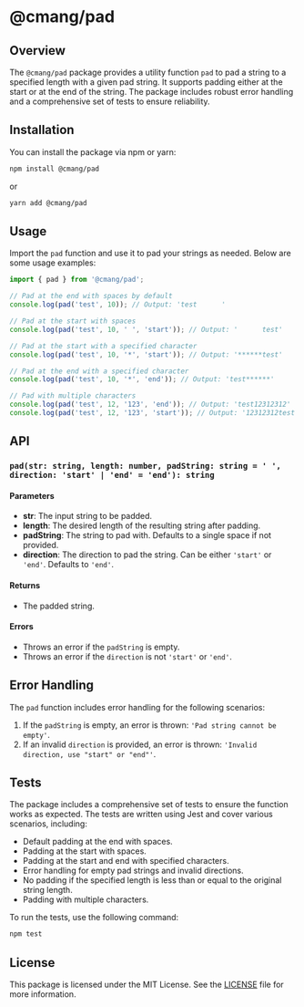 # @cmang/pad

## Overview

The `@cmang/pad` package provides a utility function `pad` to pad a string to a specified length with a given pad string. It supports padding either at the start or at the end of the string. The package includes robust error handling and a comprehensive set of tests to ensure reliability.

## Installation

You can install the package via npm or yarn:

```bash
npm install @cmang/pad
```

or

```bash
yarn add @cmang/pad
```

## Usage

Import the `pad` function and use it to pad your strings as needed. Below are some usage examples:

```javascript
import { pad } from '@cmang/pad';

// Pad at the end with spaces by default
console.log(pad('test', 10)); // Output: 'test      '

// Pad at the start with spaces
console.log(pad('test', 10, ' ', 'start')); // Output: '      test'

// Pad at the start with a specified character
console.log(pad('test', 10, '*', 'start')); // Output: '******test'

// Pad at the end with a specified character
console.log(pad('test', 10, '*', 'end')); // Output: 'test******'

// Pad with multiple characters
console.log(pad('test', 12, '123', 'end')); // Output: 'test12312312'
console.log(pad('test', 12, '123', 'start')); // Output: '12312312test'
```

## API

### `pad(str: string, length: number, padString: string = ' ', direction: 'start' | 'end' = 'end'): string`

#### Parameters

- **str**: The input string to be padded.
- **length**: The desired length of the resulting string after padding.
- **padString**: The string to pad with. Defaults to a single space if not provided.
- **direction**: The direction to pad the string. Can be either `'start'` or `'end'`. Defaults to `'end'`.

#### Returns

- The padded string.

#### Errors

- Throws an error if the `padString` is empty.
- Throws an error if the `direction` is not `'start'` or `'end'`.

## Error Handling

The `pad` function includes error handling for the following scenarios:

1. If the `padString` is empty, an error is thrown: `'Pad string cannot be empty'`.
2. If an invalid `direction` is provided, an error is thrown: `'Invalid direction, use "start" or "end"'`.

## Tests

The package includes a comprehensive set of tests to ensure the function works as expected. The tests are written using Jest and cover various scenarios, including:

- Default padding at the end with spaces.
- Padding at the start with spaces.
- Padding at the start and end with specified characters.
- Error handling for empty pad strings and invalid directions.
- No padding if the specified length is less than or equal to the original string length.
- Padding with multiple characters.

To run the tests, use the following command:

```bash
npm test
```

## License

This package is licensed under the MIT License. See the [LICENSE](./LICENSE) file for more information.